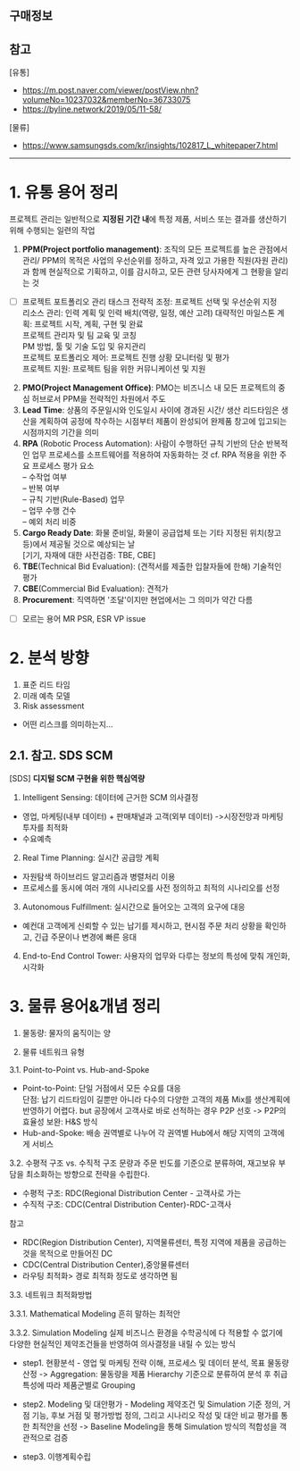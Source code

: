 ﻿
구매정보
------------

참고 
------------
[유통]
- https://m.post.naver.com/viewer/postView.nhn?volumeNo=10237032&memberNo=36733075
- https://byline.network/2019/05/11-58/

[물류]
- https://www.samsungsds.com/kr/insights/102817_L_whitepaper7.html
---

# 1. 유통 용어 정리
프로젝트 관리는 일반적으로 **지정된 기간 내**에 특정 제품, 서비스 또는 결과를 생산하기 위해 수행되는 일련의 작업

1. **PPM(Project portfolio management)**: 조직의 모든 프로젝트를 높은 관점에서 관리/ PPM의 목적은 사업의 우선순위를 정하고, 자격 있고 가용한 직원(자원 관리)과 함께 현실적으로 기획하고, 이를 감시하고, 모든 관련 당사자에게 그 현황을 알리는 것<br/>
 - [ ] 프로젝트 포트폴리오 관리 태스크
전략적 조정: 프로젝트 선택 및 우선순위 지정  
리소스 관리: 인력 계획 및 인력 배치(역량,  일정, 예산 고려)
대략적인 마일스톤 계획: 프로젝트 시작, 계획, 구현 및 완료  
프로젝트 관리자 및 팀 교육 및 코칭  
PM 방법, 툴 및 기술 도입 및 유지관리  
프로젝트 포트폴리오 제어: 프로젝트 진행 상황 모니터링 및 평가  
프로젝트 지원: 프로젝트 팀을 위한 커뮤니케이션 및 지원  

2. **PMO(Project Management Office)**: PMO는 비즈니스 내 모든 프로젝트의 중심 허브로서 PPM을 전략적인 차원에서 주도
3. **Lead Time**: 상품의 주문일시와 인도일시 사이에 경과된 시간/ 생산 리드타임은 생산을 계획하여 공정에 착수하는 시점부터 제품이 완성되어 완제품 창고에 입고되는 시점까지의 기간을 의미
4. **RPA** (Robotic Process Automation): 사람이 수행하던 규칙 기반의 단순 반복적인 업무 프로세스를 소프트웨어를 적용하여 자동화하는 것
cf. RPA 적용을 위한 주요 프로세스 평가 요소  
– 수작업 여부  
– 반복 여부  
– 규칙 기반(Rule-Based) 업무  
– 업무 수행 건수  
– 예외 처리 비중
5. **Cargo Ready Date**: 화물 준비일, 화물이 공급업체 또는 기타 지정된 위치(창고 등)에서 제공될 것으로 예상되는 날<br/>
[기기, 자재에 대한 사전검증: TBE, CBE]
7. **TBE**(Technical Bid Evaluation): (견적서를 제출한 입찰자들에 한해) 기술적인 평가
8. **CBE**(Commercial Bid Evaluation): 견적가
9. **Procurement**: 직역하면 '조달'이지만 현업에서는 그 의미가 약간 다름
 - [ ] 모르는 용어
MR
PSR, ESR
VP issue



# 2. 분석 방향
1. 표준 리드 타임
2. 미래 예측 모델
3. Risk assessment
- 어떤 리스크를 의미하는지...

## 2.1. 참고. SDS SCM
[SDS]
**디지털 SCM 구현을 위한 핵심역량**
1. Intelligent Sensing: 데이터에 근거한 SCM 의사결정
- 영업, 마케팅(내부 데이터) + 판매채널과 고객(외부 데이터) ->시장전망과 마케팅 투자를 최적화
- 수요예측
2. Real Time Planning: 실시간 공급망 계획
- 자원탐색 하이브리드 알고리즘과 병렬처리 이용
-  프로세스를 동시에 여러 개의 시나리오를 사전 정의하고 최적의 시나리오를 선정
3. Autonomous Fulfillment: 실시간으로 들어오는 고객의 요구에 대응
- 예컨대 고객에게 신뢰할 수 있는 납기를 제시하고, 현시점 주문 처리 상황을 확인하고, 긴급 주문이나 변경에 빠른 응대
4. End-to-End Control Tower: 사용자의 업무와 다루는 정보의 특성에 맞춰 개인화, 시각화

# 3. 물류 용어&개념 정리

1. 물동량: 물자의 움직이는 양

2. 물류 네트워크 유형

3.1. Point-to-Point vs. Hub-and-Spoke
- Point-to-Point: 단일 거점에서 모든 수요를 대응<br/> 
단점: 납기 리드타임이 길뿐만 아니라 다수의 다양한 고객의 제품 Mix를 생산계획에 반영하기 어렵다.
but 공장에서 고객사로 바로 선적하는 경우 P2P 선호
-> P2P의 효율성 보완: H&S  방식
- Hub-and-Spoke:  배송 권역별로 나누어 각 권역별 Hub에서 해당 지역의 고객에게 서비스

3.2.  수평적 구조 vs. 수직적 구조 
문량과 주문 빈도를 기준으로 분류하여, 재고보유 부담을 최소화하는 방향으로 전략을 수립한다. 
- 수평적 구조: RDC(Regional Distribution Center - 고객사로 가는
-  수직적 구조: CDC(Central Distribution Center)-RDC-고객사

참고
- RDC(Region Distribution Center), 지역물류센터, 특정 지역에 제품을 공급하는 것을 목적으로 만들어진 DC
- CDC(Central Distribution Center),중앙물류센터
- 라우팅 최적화> 경로 최적화 정도로 생각하면 됨

3.3. 네트워크 최적화방법

3.3.1. Mathematical Modeling
흔히 말하는 최적안

3.3.2. Simulation Modeling
실제 비즈니스 환경을 수학공식에 다 적용할 수 없기에 다양한 현실적인 제약조건들을 반영하여 의사결정을 내릴 수 있는 방식
- step1. 현황분석 - 영업 및 마케팅 전략 이해, 프로세스 및 데이터 분석, 목표 물동량 산정
-> Aggregation: 물동량을 제품 Hierarchy 기준으로 분류하여 분석 후 취급특성에 따라 제품군별로 Grouping


- step2. Modeling 및 대안평가 - Modeling 제약조건 및 Simulation 기준 정의, 거점 기능, 후보 거점 및 평가방법 정의, 그리고 시나리오 작성 및 대안 비교 평가를 통한 최적안을 선정
-> Baseline Modeling을 통해 Simulation 방식의 적합성을 객관적으로 검증

- step3. 이행계획수립








